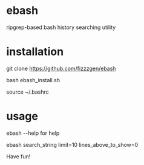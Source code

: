 # ebash
ripgrep-based bash history searching utility

# installation

git clone https://github.com/fizzzgen/ebash

bash ebash_install.sh

source ~/.bashrc

# usage

ebash --help for help

ebash search_string limit=10 lines_above_to_show=0

Have fun!
